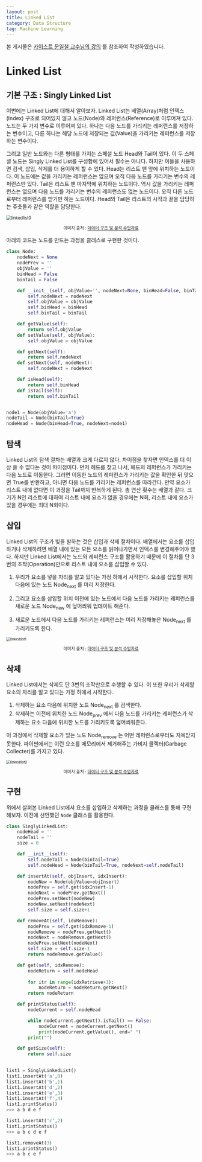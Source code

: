 ```yaml
---
layout: post
title: Linked List
category: Data Structure
tag: Machine Learning
---
```




본 게시물은 [카이스트 문일철 교수님의 강의](https://www.edwith.org/datastructure-2019s/lecture/40291/) 를 참조하여 작성하였습니다.



# Linked List

## 기본 구조 : Singly Linked List

이번에는 Linked List에 대해서 알아보자. Linked List는 배열(Array)처럼 인덱스(Index) 구조로 되어있지 않고 노드(Node)와 레퍼런스(Reference)로 이루어져 있다. 노드는 두 가지 변수로 이루어져 있다. 하나는 다음 노드를 가리키는 레퍼런스를 저장하는 변수이고, 다른 하나는 해당 노드에 저장되는 값(Value)을 가리키는 레퍼런스를 저장하는 변수이다.

그리고 일반 노드와는 다른 형태를 가지는 스페셜 노드 Head와 Tail이 있다. 이 두 스페셜 노드는 Singly Linked List를 구성함에 있어서 필수는 아니다. 하지만 이들을 사용하면 검색, 삽입, 삭제를 더 용이하게 할 수 있다. Head는 리스트 맨 앞에 위치하는 노드이다. 이 노드에는 값을 가리키는 레퍼런스는 없으며 오직 다음 노드를 가리키는 변수의 레퍼런스만 있다. Tail은 리스트 맨 마지막에 위치하는 노드이다. 역시 값을 가리키는 레퍼런스는 없으며 다음 노드를 가리키는 변수의 레퍼런스도 없는 노드이다. 오직 다른 노드로부터 레퍼런스를 받기만 하는 노드이다. Head와 Tail은 리스트의 시작과 끝을 담당하는 주춧돌과 같은 역할을 담당한다.



<img src="https://user-images.githubusercontent.com/45377884/85203968-2487fe00-b34c-11ea-80e2-a83b6594d131.png" alt="linkedlist0" style="zoom: 80%;" />

<p align="center" style="font-size:80%">이미지 출처 : <a href="https://www.edwith.org/datastructure-2019s/notice/1658">데이터 구조 및 분석 수업자료</a></p>

아래의 코드는 노드를 만드는 과정을 클래스로 구현한 것이다.

```python
class Node:
    nodeNext = None
    nodePrev = ''
    objValue = ''
    binHead = False
    binTail = False

    def __init__(self, objValue='', nodeNext=None, binHead=False, binTail=False):
        self.nodeNext = nodeNext
        self.objValue = objValue
        self.binHead = binHead
        self.binTail = binTail

    def getValue(self):
        return self.objValue
    def setValue(self, objValue):
        self.objValue = objValue

    def getNext(self):
        return self.nodeNext
    def setNext(self, nodeNext):
        self.nodeNext = nodeNext

    def isHead(self):
        return self.binHead
    def isTail(self):
        return self.binTail


node1 = Node(objValue='a')
nodeTail = Node(binTail=True)
nodeHead = Node(binHead=True, nodeNext=node1)
```



## 탐색

Linked List의 탐색 절차는 배열과 크게 다르지 않다. 차이점을 찾자면 인덱스를 더 이상 쓸 수 없다는 것이 차이점이다. 먼저 헤드를 찾고 나서, 헤드의 레퍼런스가 가리키는 다음 노드로 이동한다. 그러면 이동한 노드의 레퍼런스가 가리키는 값을 확인한 뒤 맞으면 True를 반환하고, 아니면 다음 노드를 가리키는 레퍼런스를 따라간다. 만약 요소가 리스트 내에 없다면 이 과정을 Tail까지 반복하게 된다. 총 연산 횟수는 배열과 같다. 크기가 N인 리스트에 대하여 리스트 내에 요소가 없을 경우에는 N회, 리스트 내에 요소가 있을 경우에는 최대 N회이다. 



## 삽입

Linked List의 구조가 빛을 발하는 것은 삽입과 삭제 절차이다. 배열에서는 요소를 삽입하거나 삭제하려면 배열 내에 있는 모든 요소를 읽어나가면서 인덱스를 변경해주어야 했다. 하지만 Linked List에서는 노드와 레퍼런스 구조를 활용하기 때문에 이 절차를 단 3번의 조작(Operation)만으로 리스트 내에 요소를 삽입할 수 있다.

1. 우리가 요소를 넣을 자리를 알고 있다는 가정 하에서 시작한다. 요소를 삽입할 위치 다음에 있는 노드 $\text{Node}_{\text{next}}$ 를 미리 저장한다.

2. 그리고 요소를 삽입할 위치 이전에 있는 노드에서 다음 노드를 가리키는 레퍼런스를 새로운 노드 $\text{Node}_{\text{new}}$ 에 덮어씌워 업데이트 해준다.
3. 새로운 노드에서 다음 노드를 가리키는 레퍼런스는 미리 저장해놓은 $\text{Node}_{\text{next}}$ 를 가리키도록 한다.

<img src="https://user-images.githubusercontent.com/45377884/85203979-38cbfb00-b34c-11ea-81fd-3203ffb478e3.png" alt="linkedlist1" style="zoom: 67%;" />

<p align="center" style="font-size:80%">이미지 출처 : <a href="https://www.edwith.org/datastructure-2019s/notice/1658">데이터 구조 및 분석 수업자료</a></p>



## 삭제

Linked List에서는 삭제도 단 3번의 조작만으로 수행할 수 있다. 이 또한 우리가 삭제할 요소의 자리를 알고 있다는 가정 하에서 시작한다.

1. 삭제하는 요소 다음에 위치한 노드 $\text{Node}_{\text{next}}$ 를 검색한다.
2. 삭제하는 이전에 위치한 노드 $\text{Node}_{\text{prev}}$ 에서 다음 노드를 가리키는 레퍼런스가 삭제하는 요소 다음에 위치한 노드를 가리키도록 덮어씌워준다.

이 과정에서 삭제할 요소가 있는 노드 $\text{Node}_{\text{remove}}$ 는 어떤 레퍼런스로부터도 지목받지 못한다. 파이썬에서는 이런 요소를 메모리에서 제거해주는 가비지 콜렉터(Garbage Collecter)를 가지고 있다. 



<img src="https://user-images.githubusercontent.com/45377884/85203980-39fd2800-b34c-11ea-9cf3-46b42626916d.png" alt="linkedlist2" style="zoom: 67%;" />

<p align="center" style="font-size:80%">이미지 출처 : <a href="https://www.edwith.org/datastructure-2019s/notice/1658">데이터 구조 및 분석 수업자료</a></p>

## 구현

위에서 살펴본 Linked List에서 요소를 삽입하고 삭제하는 과정을 클래스를 통해 구현해보자. 이전에 선언했던 `Node` 클래스를 활용한다.

```python
class SinglyLinkedList:
    nodeHead = ''
    nodeTail = ''
    size = 0

    def __init__(self):
        self.nodeTail = Node(binTail=True)
        self.nodeHead = Node(binTail=True, nodeNext=self.nodeTail)

    def insertAt(self, objInsert, idxInsert):
        nodeNew = Node(objValue=objInsert)
        nodePrev = self.get(idxInsert-1)
        nodeNext = nodePrev.getNext()
        nodePrev.setNext(nodeNew)
        nodeNew.setNext(nodeNext)
        self.size = self.size+1

    def removeAt(self, idxRemove):
        nodePrev = self.get(idxRemove-1)
        nodeRemove = nodePrev.getNext()
        nodeNext = nodeRemove.getNext()
        nodePrev.setNext(nodeNext)
        self.size = self.size-1
        return nodeRemove.getValue()

    def get(self, idxRemove):
        nodeReturn = self.nodeHead
        
        for itr in range(idxRetrieve+1):
            nodeReturn = nodeReturn.getNext()
        return nodeReturn

    def printStatus(self):
        nodeCurrent = self.nodeHead

        while nodeCurrent.getNext().isTail() == False:
            nodeCurrent = nodeCurrent.getNext()
            print(nodeCurrent.getValue(), end=" ")
        print("")

    def getSize(self):
        return self.size
    

list1 = SinglyLinkedList()
list1.insertAt('a',0)
list1.insertAt('b',1)
list1.insertAt('d',2)
list1.insertAt('e',3)
list1.insertAt('f',4)
list1.printStatus()
>>> a b d e f

list1.insertAt('c',2)
list1.printStatus()
>>> a b c d e f

list1.removeAt(3)
list1.printStatus()
>>> a b c e f
```

